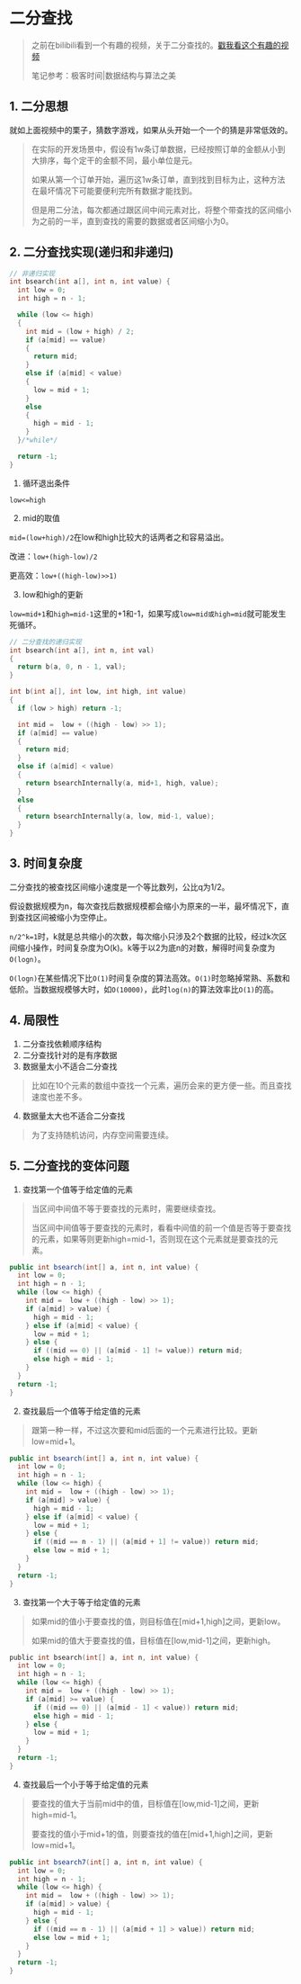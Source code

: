 # 二分查找

> 之前在bilibili看到一个有趣的视频，关于二分查找的。[戳我看这个有趣的视频](https://www.bilibili.com/video/av15833965)
>
> 笔记参考：极客时间|数据结构与算法之美

## 1. 二分思想

就如上面视频中的栗子，猜数字游戏，如果从头开始一个一个的猜是非常低效的。

> 在实际的开发场景中，假设有1w条订单数据，已经按照订单的金额从小到大排序，每个定干的金额不同，最小单位是元。
>
> 如果从第一个订单开始，遍历这1w条订单，直到找到目标为止，这种方法在最坏情况下可能要便利完所有数据才能找到。
>
> 但是用二分法，每次都通过跟区间中间元素对比，将整个带查找的区间缩小为之前的一半，直到查找的需要的数据或者区间缩小为0。

## 2. 二分查找实现(递归和非递归)

```c
// 非递归实现
int bsearch(int a[], int n, int value) {
  int low = 0;
  int high = n - 1;

  while (low <= high) 
  {
    int mid = (low + high) / 2;
    if (a[mid] == value) 
    {
      return mid;
    } 
    else if (a[mid] < value) 
    {
      low = mid + 1;
    }
    else 
    {
      high = mid - 1;
    }
  }/*while*/

  return -1;
}
```

1. 循环退出条件

`low<=high`

2. mid的取值

`mid=(low+high)/2`在low和high比较大的话两者之和容易溢出。

改进：`low+(high-low)/2`

更高效：`low+((high-low)>>1)`

3. low和high的更新

`low=mid+1`和`high=mid-1`这里的+1和-1，如果写成`low=mid或high=mid`就可能发生死循环。

```c
// 二分查找的递归实现
int bsearch(int a[], int n, int val) 
{
  return b(a, 0, n - 1, val);
}

int b(int a[], int low, int high, int value) 
{
  if (low > high) return -1;

  int mid =  low + ((high - low) >> 1);
  if (a[mid] == value) 
  {
    return mid;
  } 
  else if (a[mid] < value) 
  {
    return bsearchInternally(a, mid+1, high, value);
  }
  else
  {
    return bsearchInternally(a, low, mid-1, value);
  }
}
```



## 3. 时间复杂度

二分查找的被查找区间缩小速度是一个等比数列，公比q为1/2。

假设数据规模为n，每次查找后数据规模都会缩小为原来的一半，最坏情况下，直到查找区间被缩小为空停止。

`n/2^k=1`时，k就是总共缩小的次数，每次缩小只涉及2个数据的比较，经过k次区间缩小操作，时间复杂度为O(k)。k等于以2为底n的对数，解得时间复杂度为`O(logn)`。

`O(logn)`在某些情况下比`O(1)`时间复杂度的算法高效。`O(1)`时忽略掉常熟、系数和低阶。当数据规模够大时，如`O(10000)`，此时`log(n)`的算法效率比`O(1)`的高。

## 4. 局限性

1. 二分查找依赖顺序结构
2. 二分查找针对的是有序数据
3. 数据量太小不适合二分查找

> 比如在10个元素的数组中查找一个元素，遍历会来的更方便一些。而且查找速度也差不多。

4. 数据量太大也不适合二分查找

> 为了支持随机访问，内存空间需要连续。

## 5. 二分查找的变体问题

1. 查找第一个值等于给定值的元素

> 当区间中间值不等于要查找的元素时，需要继续查找。
>
> 当区间中间值等于要查找的元素时，看看中间值的前一个值是否等于要查找的元素，如果等则更新high=mid-1，否则现在这个元素就是要查找的元素。

```java
public int bsearch(int[] a, int n, int value) {
  int low = 0;
  int high = n - 1;
  while (low <= high) {
    int mid =  low + ((high - low) >> 1);
    if (a[mid] > value) {
      high = mid - 1;
    } else if (a[mid] < value) {
      low = mid + 1;
    } else {
      if ((mid == 0) || (a[mid - 1] != value)) return mid;
      else high = mid - 1;
    }
  }
  return -1;
}
```



2. 查找最后一个值等于给定值的元素

> 跟第一种一样，不过这次要和mid后面的一个元素进行比较。更新low=mid+1。

```java
public int bsearch(int[] a, int n, int value) {
  int low = 0;
  int high = n - 1;
  while (low <= high) {
    int mid =  low + ((high - low) >> 1);
    if (a[mid] > value) {
      high = mid - 1;
    } else if (a[mid] < value) {
      low = mid + 1;
    } else {
      if ((mid == n - 1) || (a[mid + 1] != value)) return mid;
      else low = mid + 1;
    }
  }
  return -1;
}
```



3. 查找第一个大于等于给定值的元素

> 如果mid的值小于要查找的值，则目标值在[mid+1,high]之间，更新low。
>
> 如果mid的值大于要查找的值，目标值在[low,mid-1]之间，更新high。

```c
public int bsearch(int[] a, int n, int value) {
  int low = 0;
  int high = n - 1;
  while (low <= high) {
    int mid =  low + ((high - low) >> 1);
    if (a[mid] >= value) {
      if ((mid == 0) || (a[mid - 1] < value)) return mid;
      else high = mid - 1;
    } else {
      low = mid + 1;
    }
  }
  return -1;
}
```



4. 查找最后一个小于等于给定值的元素

> 要查找的值大于当前mid中的值，目标值在[low,mid-1]之间，更新high=mid-1。
>
> 要查找的值小于mid+1的值，则要查找的值在[mid+1,high]之间，更新low=mid+1。

```java
public int bsearch7(int[] a, int n, int value) {
  int low = 0;
  int high = n - 1;
  while (low <= high) {
    int mid =  low + ((high - low) >> 1);
    if (a[mid] > value) {
      high = mid - 1;
    } else {
      if ((mid == n - 1) || (a[mid + 1] > value)) return mid;
      else low = mid + 1;
    }
  }
  return -1;
}
```


